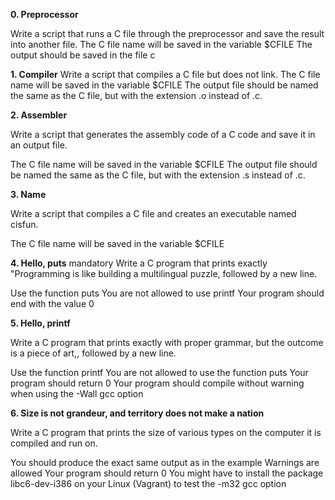 **0. Preprocessor**

Write a script that runs a C file through the preprocessor and save the result into another file.
The C file name will be saved in the variable $CFILE
The output should be saved in the file c

**1. Compiler**
Write a script that compiles a C file but does not link.
The C file name will be saved in the variable $CFILE
The output file should be named the same as the C file, but with the extension .o instead of .c.

**2. Assembler**

Write a script that generates the assembly code of a C code and save it in an output file.

The C file name will be saved in the variable $CFILE
The output file should be named the same as the C file, but with the extension .s instead of .c.

**3. Name**

Write a script that compiles a C file and creates an executable named cisfun.

The C file name will be saved in the variable $CFILE

**4. Hello, puts**
mandatory
Write a C program that prints exactly "Programming is like building a multilingual puzzle, followed by a new line.

Use the function puts
You are not allowed to use printf
Your program should end with the value 0

**5. Hello, printf**

Write a C program that prints exactly with proper grammar, but the outcome is a piece of art,, followed by a new line.

Use the function printf
You are not allowed to use the function puts
Your program should return 0
Your program should compile without warning when using the -Wall gcc option

**6. Size is not grandeur, and territory does not make a nation**

Write a C program that prints the size of various types on the computer it is compiled and run on.

You should produce the exact same output as in the example
Warnings are allowed
Your program should return 0
You might have to install the package libc6-dev-i386 on your Linux (Vagrant) to test the -m32 gcc option
